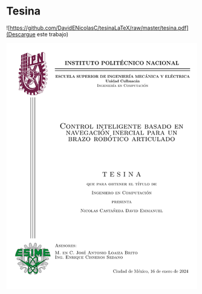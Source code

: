 # Tesina

![https://github.com/DavidENicolasC/tesinaLaTeX/raw/master/tesina.pdf](Descargue este trabajo)

<a href="tesina.pdf" download>
  <img src="recursos/portada.png" alt="Portada" />
</a>
